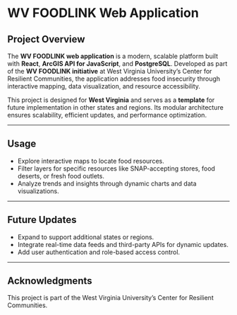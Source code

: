
# **WV FOODLINK Web Application**

## **Project Overview**
The **WV FOODLINK web application** is a modern, scalable platform built with **React**, **ArcGIS API for JavaScript**, and **PostgreSQL**. Developed as part of the **WV FOODLINK initiative** at West Virginia University’s Center for Resilient Communities, the application addresses food insecurity through interactive mapping, data visualization, and resource accessibility.

This project is designed for **West Virginia** and serves as a **template** for future implementation in other states and regions. Its modular architecture ensures scalability, efficient updates, and performance optimization.

---

## **Usage**
- Explore interactive maps to locate food resources.  
- Filter layers for specific resources like SNAP-accepting stores, food deserts, or fresh food outlets.  
- Analyze trends and insights through dynamic charts and data visualizations.

---

## **Future Updates**
- Expand to support additional states or regions.  
- Integrate real-time data feeds and third-party APIs for dynamic updates.  
- Add user authentication and role-based access control.  

---
## **Acknowledgments**
This project is part of the West Virginia University’s Center for Resilient Communities. 
